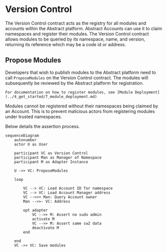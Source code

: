 # Version Control

The Version Control contract acts as the registry for all modules and accounts within the Abstract platform. Abstract
Accounts can use it to claim namespaces and register their modules. The Version Control contract allows modules to be
queried by its namespace, name, and version, returning its reference which may be a code id or address.

## Propose Modules

Developers that wish to publish modules to the Abstract platform need to call `ProposeModules` on the Version Control
contract. The modules will subsequently be reviewed by the Abstract platform for registration.

```admonish info
For documentation on how to register modules, see [Module Deployment](../4_get_started/7_module_deployment.md)
```

Modules cannot be registered without their namespaces being claimed by an Account. This is to prevent malicious actors
from registering modules under trusted namespaces.

Below details the assertion process.

```mermaid
sequenceDiagram
    autonumber
    actor U as User

    participant VC as Version Control
    participant Man as Manager of Namespace
    participant M as Adapter Instance

    U ->> VC: ProposeModules

    loop

        VC --> VC: Load Account ID for namespace
        VC --> VC: Load Account Manager address
        VC -->>+ Man: Query Account owner
        Man -->>- VC: Address

        opt adapter
            VC -->> M: Assert no sudo admin
            activate M
            VC -->> M: Assert same cw2 data
            deactivate M
        end

    end
    VC ->> VC: Save modules

```
